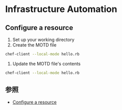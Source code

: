 # Infrastructure Automation

## Configure a resource
1. Set up your working directory
1. Create the MOTD file
```bash
chef-client --local-mode hello.rb
```
1. Update the MOTD file's contents
```bash
chef-client --local-mode hello.rb
```
## 参照
+ [Configure a resource](https://learn.chef.io/modules/learn-the-basics/ubuntu/virtualbox/configure-a-resource#/)